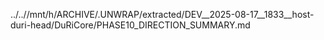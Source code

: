 ../..//mnt/h/ARCHIVE/.UNWRAP/extracted/DEV__2025-08-17__1833__host-duri-head/DuRiCore/PHASE10_DIRECTION_SUMMARY.md